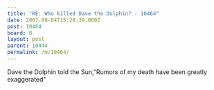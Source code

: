 ```yaml
---
title: "RE: Who killed Dave the Dolphin? - 10464"
date: 2007-09-04T15:20:39.000Z
post: 10464
board: 8
layout: post
parent: 10444
permalink: /m/10464/
---
```

Dave the Dolphin told the Sun,"Rumors of my death have been greatly exaggerated"
